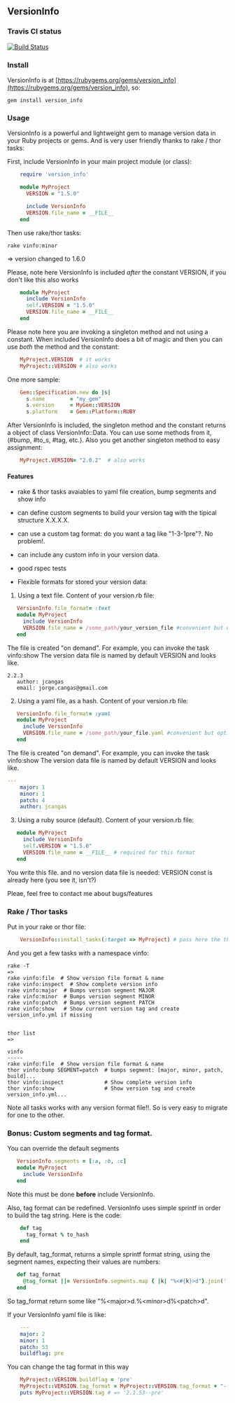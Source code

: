 ## VersionInfo

### Travis CI status

[![Build Status](https://secure.travis-ci.org/jcangas/version_info.png)](http://travis-ci.org/jcangas/version_info)

### Install

 VersionInfo is at [https://rubygems.org/gems/version_info](https://rubygems.org/gems/version_info), so:

    gem install version_info

### Usage

VersionInfo is a powerful and lightweight gem to manage version data in your Ruby projects or gems.
And is very user friendly thanks to rake / thor tasks: 

First, include VersionInfo in your main project module (or class):

```ruby
    require 'version_info'

    module MyProject
      VERSION = "1.5.0"

      include VersionInfo
      VERSION.file_name = __FILE__ 
    end
```

Then use rake/thor tasks:

    rake vinfo:minor
 
=> version changed to 1.6.0

Please, note here VersionInfo is included *after* the constant VERSION, if you don't like this also works

```ruby
    module MyProject
      include VersionInfo
      self.VERSION = "1.5.0"
      VERSION.file_name = __FILE__ 
    end
```

Please note here you are invoking a singleton method and not using a constant. When included VersionInfo
does a bit of magic and then you can use *both* the method and the constant:

```ruby
    MyProject.VERSION  # it works
    MyProject::VERSION # also works
```

One more sample:

```ruby
    Gem::Specification.new do |s|
      s.name        = "my_gem"
      s.version     = MyGem::VERSION
      s.platform    = Gem::Platform::RUBY
```

After VersionInfo is included, the singleton method and the constant returns a object of class VersionInfo::Data.
You can use some methods from it, (#bump, #to_s, #tag, etc.). Also you get another singleton method to easy assignment:

```ruby
    MyProject.VERSION= "2.0.2"  # also works
```

####  Features

* rake & thor tasks avaiables to yaml file creation, bump segments and show info

* can define custom segments to build your version tag with the tipical structure X.X.X.X.

* can use a custom tag format: do you want a tag like "1-3-1pre"?. No problem!.

* can include any custom info in your version data.

* good rspec tests

* Flexible formats for stored your version data:
  
1. Using a text file. Content of your version.rb file:

```ruby
   VersionInfo.file_format= :text    
   module MyProject
     include VersionInfo
     VERSION.file_name = /some_path/your_version_file #convenient but optional for this format
   end
```

The file is created "on demand". For example, you can invoke the task vinfo:show
The version data file is named by default VERSION and looks like. 

```
2.2.3
   author: jcangas
   email: jorge.cangas@gmail.com
```
  
2. Using a yaml file, as a hash. Content of your version.rb file:

```ruby
   VersionInfo.file_format= :yaml    
   module MyProject
     include VersionInfo
     VERSION.file_name = /some_path/your_file.yaml #convenient but optional for this format
   end
```

The file is created "on demand". For example, you can invoke the task vinfo:show
The version data file is named by default VERSION and looks like. 

```yaml
--- 
 	major: 1
 	minor: 1
 	patch: 4
 	author: jcangas
```

3. Using a ruby source (default). Content of your version.rb file:

```ruby
   module MyProject
     include VersionInfo
     self.VERSION = "1.5.0"
     VERSION.file_name = __FILE__ # required for this format
   end
```
  
You write this file. and no version data file is needed: VERSION const is already here (you see it, isn't?) 


Pleae, feel free to contact me about bugs/features

### Rake / Thor tasks

Put in your rake or thor file:

```ruby
    VersionInfo::install_tasks(:target => MyProject) # pass here the thing where you included VersionInfo
```

And you get a few tasks with a namespace vinfo:

    rake -T
    =>
    rake vinfo:file  # Show version file format & name
    rake vinfo:inspect  # Show complete version info
    rake vinfo:major  # Bumps version segment MAJOR
    rake vinfo:minor  # Bumps version segment MINOR
    rake vinfo:patch  # Bumps version segment PATCH
    rake vinfo:show   # Show current version tag and create version_info.yml if missing
        

    thor list
    =>

    vinfo
    -----
    rake vinfo:file  # Show version file format & name
    thor vinfo:bump SEGMENT=patch  # bumps segment: [major, minor, patch, build]...
    thor vinfo:inspect             # Show complete version info
    thor vinfo:show                # Show version tag and create version_info.yml...

Note all tasks works with any version format file!!. So is very easy to migrate for one to the other.

### Bonus: Custom segments and tag format.

  You can override the default segments

```ruby
   VersionInfo.segments = [:a, :b, :c]
   module MyProject
     include VersionInfo
   end
```

  Note this must be done **before** include VersionInfo.

 Also, tag format can be redefined. VersionInfo uses simple
sprintf in order to build the tag string. Here is the code:

```ruby
    def tag
      tag_format % to_hash
    end
```

By default, tag_format, returns a simple sprintf format string,
using the segment names, expecting their values are numbers:

```ruby
   def tag_format
     @tag_format ||= VersionInfo.segments.map { |k| "%<#{k}>d"}.join('.')
   end
```

So tag_format return some like "%\<major\>d.%\<minor\>d%\<patch\>d".

If your VersionInfo yaml file is like:

```yaml
    --- 
    major: 2
    minor: 1
    patch: 53
    buildflag: pre
```

You can change the tag format in this way

```ruby
    MyProject::VERSION.buildflag = 'pre'
    MyProject::VERSION.tag_format = MyProject::VERSION.tag_format + "--%<buildflag>s"
    puts MyProject::VERSION.tag # => '2.1.53--pre'    
```

